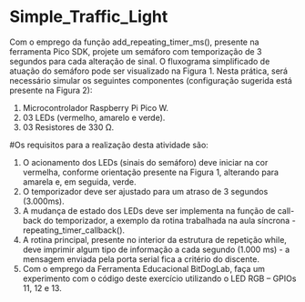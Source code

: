 # Simple_Traffic_Light

Com o emprego da função add_repeating_timer_ms(), presente
na ferramenta Pico SDK, projete um semáforo com
temporização de 3 segundos para cada alteração de sinal. O
fluxograma simplificado de atuação do semáforo pode ser
visualizado na Figura 1. Nesta prática, será necessário simular
os seguintes componentes (configuração sugerida está
presente na Figura 2):
1) Microcontrolador Raspberry Pi Pico W.
2) 03 LEDs (vermelho, amarelo e verde).
3) 03 Resistores de 330 Ω.

#Os requisitos para a realização desta atividade são:
1) O acionamento dos LEDs (sinais do semáforo) deve iniciar na
cor vermelha, conforme orientação presente na Figura 1,
alterando para amarela e, em seguida, verde.
2) O temporizador deve ser ajustado para um atraso de 3 segundos
(3.000ms).
3) A mudança de estado dos LEDs deve ser implementa na função
de call-back do temporizador, a exemplo da rotina trabalhada na
aula síncrona - repeating_timer_callback().
4) A rotina principal, presente no interior da estrutura de
repetição while, deve imprimir algum tipo de informação a cada
segundo (1.000 ms) - a mensagem enviada pela porta serial fica
a critério do discente.
5) Com o emprego da Ferramenta Educacional BitDogLab, faça
um experimento com o código deste exercício utilizando o LED
RGB – GPIOs 11, 12 e 13.
